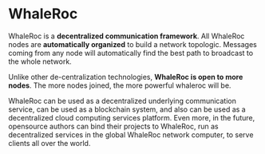 # WhaleRoc

WhaleRoc is a **decentralized communication framework**. 
All WhaleRoc nodes are **automatically organized** to build a network topologic.
Messages coming from any node will automatically find the best path to broadcast to the whole network.

Unlike other de-centralization technologies, **WhaleRoc is open to more nodes**.
The more nodes joined, the more powerful whaleroc will be.

WhaleRoc can be used as a decentralized underlying communication service,
can be used as a blockchain system,
and also can be used as a decentralized cloud computing services platform.
Even more, in the future, opensource authors can bind their projects to WhaleRoc,
run as decentralized services in the global WhaleRoc network computer,
to serve clients all over the world.
